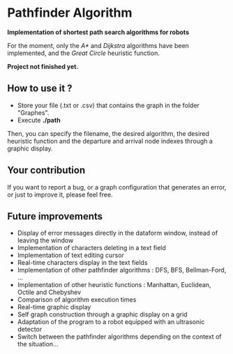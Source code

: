 # Pathfinder Algorithm

**Implementation of shortest path search algorithms for robots**

For the moment, only the _A*_ and _Dijkstra_ algorithms have been implemented, and the _Great Circle_ heuristic function.

**Project not finished yet.**

## How to use it ?
- Store your file (.txt or .csv) that contains the graph in the folder "Graphes".
- Execute **./path**

Then, you can specify the filename, the desired algorithm, the desired heuristic function and the departure and arrival node indexes through a graphic display.

## Your contribution
If you want to report a bug, or a graph configuration that generates an error, or just to improve it, please feel free.

## Future improvements
- Display of error messages directly in the dataform window, instead of leaving the window
- Implementation of characters deleting in a text field
- Implementation of text editing cursor
- Real-time characters display in the text fields
- Implementation of other pathfinder algorithms : DFS, BFS, Bellman-Ford, ...
- Implementation of other heuristic functions : Manhattan, Euclidean, Octile and Chebyshev
- Comparison of algorithm execution times
- Real-time graphic display
- Self graph construction through a graphic display on a grid
- Adaptation of the program to a robot equipped with an ultrasonic detector
- Switch between the pathfinder algorithms depending on the context of the situation...
